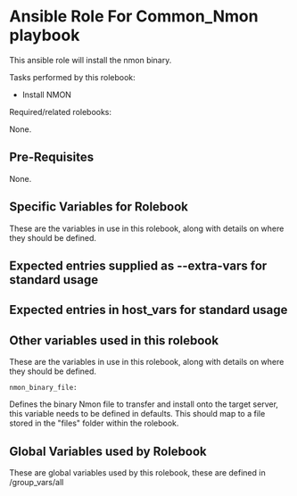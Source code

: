 Ansible Role For Common_Nmon playbook
=========================================

This ansible role will install the nmon binary. 

Tasks performed by this rolebook:

* Install NMON

Required/related rolebooks:

None.

Pre-Requisites
--------------

None.

Specific Variables for Rolebook
-------------------------------
These are the variables in use in this rolebook, along with details on where they should be defined.

Expected entries supplied as --extra-vars for standard usage
------------------------------------------------------------

Expected entries in host_vars for standard usage
------------------------------------------------

Other variables used in this rolebook
-------------------------------------
These are the variables in use in this rolebook, along with details on where they should be defined.

```
nmon_binary_file:
```
Defines the binary Nmon file to transfer and install onto the target server, this variable needs to be defined in defaults.  This should map to a file stored in the "files" folder within the rolebook.

Global Variables used by Rolebook
-------------------------------
These are global variables used by this rolebook, these are defined in /group_vars/all

